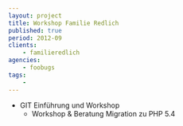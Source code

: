 ```yaml
---
layout: project
title: Workshop Familie Redlich
published: true
period: 2012-09
clients:
    - familieredlich
agencies:
    - foobugs
tags:
    - 
---
```

- GIT Einführung und Workshop
  - Workshop & Beratung Migration zu PHP 5.4 
